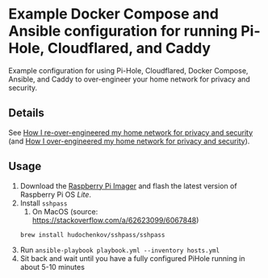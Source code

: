 # Example Docker Compose and Ansible configuration for running Pi-Hole, Cloudflared, and Caddy

Example configuration for using Pi-Hole, Cloudflared, Docker Compose, Ansible, and Caddy to over-engineer your home network for privacy and security.

## Details

See [How I re-over-engineered my home network for privacy and security](https://ben.balter.com/2021/09/01/how-i-re-over-engineered-my-home-network/) (and [How I over-engineered my home network for privacy and security](https://ben.balter.com/2020/12/04/over-engineered-home-network-for-privacy-and-security/)).

## Usage

1. Download the [Raspberry Pi Imager](https://www.raspberrypi.org/software/) and flash the latest version of Raspberry Pi OS *Lite*.
1. Install `sshpass`
    1. On MacOS (source: https://stackoverflow.com/a/62623099/6067848)
    ```
    brew install hudochenkov/sshpass/sshpass
    ```
2. Run `ansible-playbook playbook.yml --inventory hosts.yml`
3. Sit back and wait until you have a fully configured PiHole running in about 5-10 minutes
